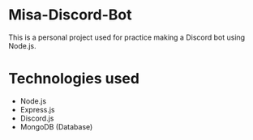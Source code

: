 # Misa-Discord-Bot
This is a personal project used for practice making a Discord bot using Node.js.

# Technologies used
- Node.js
- Express.js
- Discord.js
- MongoDB (Database)
